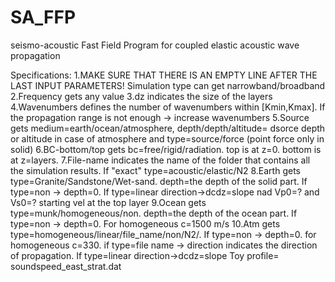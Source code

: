 # SA_FFP
seismo-acoustic Fast Field Program for coupled elastic acoustic wave propagation


Specifications:
1.MAKE SURE THAT THERE IS AN EMPTY LINE AFTER THE LAST INPUT PARAMETERS!
Simulation type can get narrowband/broadband
2.Frequency gets any value
3.dz indicates the size of the layers
4.Wavenumbers defines the number of wavenumbers within [Kmin,Kmax]. If the propagation range is not enough -> increase wavenumbers
5.Source gets medium=earth/ocean/atmosphere, depth/depth/altitude= dsorce depth or altitude in case of atmosphere and type=source/force (point force only in solid)
6.BC-bottom/top gets bc=free/rigid/radiation. top is at z=0. bottom is at z=layers.
7.File-name indicates the name of the folder that contains all the simulation results. If "exact" type=acoustic/elastic/N2
8.Earth gets type=Granite/Sandstone/Wet-sand. depth=the depth of the solid part. If type=non -> depth=0. If type=linear direction->dcdz=slope nad Vp0=? and Vs0=? starting vel at the top layer 
9.Ocean gets type=munk/homogeneous/non. depth=the depth of the ocean part. If type=non -> depth=0. For homogeneous c=1500 m/s
10.Atm gets type=homogeneous/linear/file_name/non/N2/. If type=non -> depth=0. for homogeneous c=330. if type=file name -> direction indicates the direction of propagation. If type=linear direction->dcdz=slope
Toy profile= soundspeed_east_strat.dat
